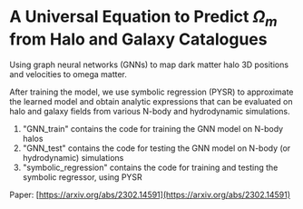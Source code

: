 # A Universal Equation to Predict $\Omega_{m}$ from Halo and Galaxy Catalogues
Using graph neural networks (GNNs) to map dark matter halo 3D positions and velocities to omega matter. 

After training the model, we use symbolic regression (PYSR) to approximate the learned model and obtain analytic expressions that can be evaluated on halo and galaxy fields from various N-body and hydrodynamic simulations. 

1. "GNN_train" contains the code for training the GNN model on N-body halos
2. "GNN_test" contains the code for testing the GNN model on N-body (or hydrodynamic) simulations
3. "symbolic_regression" contains the code for training and testing the symbolic regressor, using PYSR

Paper: [https://arxiv.org/abs/2302.14591](https://arxiv.org/abs/2302.14591)
